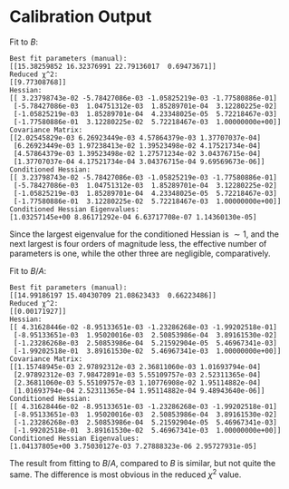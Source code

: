 <style>
.katex {
	font-size: 1em !important;
}
</style>


# Calibration Output

Fit to $B$:
```
Best fit parameters (manual):
[[15.38259852 16.32376991 22.79136017  0.69473671]]
Reduced χ^2:
[[9.77308768]]
Hessian:
[[ 3.23798743e-02 -5.78427086e-03 -1.05825219e-03 -1.77580886e-01]
 [-5.78427086e-03  1.04751312e-03  1.85289701e-04  3.12280225e-02]
 [-1.05825219e-03  1.85289701e-04  4.23348025e-05  5.72218467e-03]
 [-1.77580886e-01  3.12280225e-02  5.72218467e-03  1.00000000e+00]]
Covariance Matrix:
[[2.02545829e-03 6.26923449e-03 4.57864379e-03 1.37707037e-04]
 [6.26923449e-03 1.97238413e-02 1.39523498e-02 4.17521734e-04]
 [4.57864379e-03 1.39523498e-02 1.27571234e-02 3.04376715e-04]
 [1.37707037e-04 4.17521734e-04 3.04376715e-04 9.69569673e-06]]
Conditioned Hessian:
[[ 3.23798743e-02 -5.78427086e-03 -1.05825219e-03 -1.77580886e-01]
 [-5.78427086e-03  1.04751312e-03  1.85289701e-04  3.12280225e-02]
 [-1.05825219e-03  1.85289701e-04  4.23348025e-05  5.72218467e-03]
 [-1.77580886e-01  3.12280225e-02  5.72218467e-03  1.00000000e+00]]
Conditioned Hessian Eigenvalues:
[1.03257145e+00 8.86171292e-04 6.63717708e-07 1.14360130e-05]
```

Since the largest eigenvalue for the conditioned Hessian is $\sim 1$, and the next largest is four orders of magnitude less, the effective number of parameters is one, while the other three are negligible, comparatively.

Fit to $B/A$:
```
Best fit parameters (manual):
[[14.99186197 15.40430709 21.08623433  0.66223486]]
Reduced χ^2:
[[0.00171927]]
Hessian:
[[ 4.31628446e-02 -8.95133651e-03 -1.23286268e-03 -1.99202518e-01]
 [-8.95133651e-03  1.95020016e-03  2.50853986e-04  3.89161530e-02]
 [-1.23286268e-03  2.50853986e-04  5.21592904e-05  5.46967341e-03]
 [-1.99202518e-01  3.89161530e-02  5.46967341e-03  1.00000000e+00]]
Covariance Matrix:
[[1.15748945e-03 2.97892312e-03 2.36811060e-03 1.01693794e-04]
 [2.97892312e-03 7.98472891e-03 5.55109757e-03 2.52311365e-04]
 [2.36811060e-03 5.55109757e-03 1.10776908e-02 1.95114882e-04]
 [1.01693794e-04 2.52311365e-04 1.95114882e-04 9.48943640e-06]]
Conditioned Hessian:
[[ 4.31628446e-02 -8.95133651e-03 -1.23286268e-03 -1.99202518e-01]
 [-8.95133651e-03  1.95020016e-03  2.50853986e-04  3.89161530e-02]
 [-1.23286268e-03  2.50853986e-04  5.21592904e-05  5.46967341e-03]
 [-1.99202518e-01  3.89161530e-02  5.46967341e-03  1.00000000e+00]]
Conditioned Hessian Eigenvalues:
[1.04137805e+00 3.75030127e-03 7.27888323e-06 2.95727931e-05]
```

The result from fitting to $B/A$, compared to $B$ is similar, but not quite the same.
The difference is most obvious in the reduced $\chi^2$ value.
